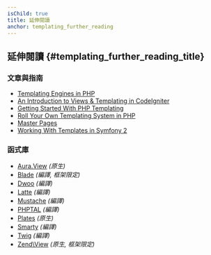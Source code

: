 ```yaml
---
isChild: true
title: 延伸閱讀 
anchor: templating_further_reading
---
```


## 延伸閱讀 {#templating_further_reading_title}

### 文章與指南

- [Templating Engines in PHP](http://fabien.potencier.org/article/34/templating-engines-in-php)
- [An Introduction to Views & Templating in CodeIgniter](http://code.tutsplus.com/tutorials/an-introduction-to-views-templating-in-codeigniter--net-25648)
- [Getting Started With PHP Templating](http://www.smashingmagazine.com/2011/10/17/getting-started-with-php-templating/)
- [Roll Your Own Templating System in PHP](http://code.tutsplus.com/tutorials/roll-your-own-templating-system-in-php--net-16596)
- [Master Pages](https://laracasts.com/series/laravel-from-scratch/episodes/7)
- [Working With Templates in Symfony 2](http://code.tutsplus.com/tutorials/working-with-templates-in-symfony-2--cms-21172)

### 函式庫

- [Aura.View](https://github.com/auraphp/Aura.View) *(原生)*
- [Blade](http://laravel.com/docs/templates) *(編譯, 框架限定)*
- [Dwoo](http://dwoo.org/) *(編譯)*
- [Latte](https://github.com/nette/latte) *(編譯)*
- [Mustache](https://github.com/bobthecow/mustache.php) *(編譯)*
- [PHPTAL](http://phptal.org/) *(編譯)*
- [Plates](http://platesphp.com/) *(原生)*
- [Smarty](http://www.smarty.net/) *(編譯)*
- [Twig](http://twig.sensiolabs.org/) *(編譯)*
- [Zend\View](http://framework.zend.com/manual/2.3/en/modules/zend.view.quick-start.html) *(原生, 框架限定)*
